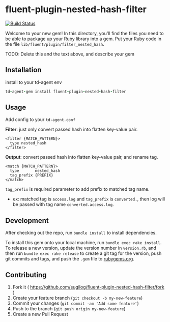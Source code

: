 # fluent-plugin-nested-hash-filter

[![Build Status](https://travis-ci.org/sugilog/fluent-plugin-nested-hash-filter.png?branch=master)](https://travis-ci.org/sugilog/fluent-plugin-nested-hash-filter.svg)


Welcome to your new gem! In this directory, you'll find the files you need to be able to package up your Ruby library into a gem. Put your Ruby code in the file `lib/fluent/plugin/filter_nested_hash`.

TODO: Delete this and the text above, and describe your gem

## Installation

install to your td-agent env

```ruby
td-agent-gem install fluent-plugin-nested-hash-filter
```

## Usage

Add config to your `td-agent.conf`

**Filter**: just only convert passed hash into flatten key-value pair.

```
<filter {MATCH_PATTERN}>
  type nested_hash
</filter>
```

**Output**: convert passed hash into flatten key-value pair, and rename tag.

```
<match {MATCH_PATTERN}>
  type       nested_hash
  tag_prefix {PREFIX}
</match>
```

`tag_prefix` is required parameter to add prefix to matched tag name.

- ex: matched tag is `access.log` and `tag_prefix` is `converted.`, then log will be passed with tag name `converted.access.log`.

## Development

After checking out the repo, run `bundle install` to install dependencies.

To install this gem onto your local machine, run `bundle exec rake install`. To release a new version, update the version number in `version.rb`, and then run `bundle exec rake release` to create a git tag for the version, push git commits and tags, and push the `.gem` file to [rubygems.org](https://rubygems.org).

## Contributing

1. Fork it ( https://github.com/sugilog/fluent-plugin-nested-hash-filter/fork )
2. Create your feature branch (`git checkout -b my-new-feature`)
3. Commit your changes (`git commit -am 'Add some feature'`)
4. Push to the branch (`git push origin my-new-feature`)
5. Create a new Pull Request
